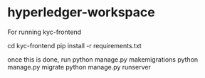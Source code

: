 # hyperledger-workspace
For running kyc-frontend

cd kyc-frontend
pip install -r requirements.txt

once this is done, run
python manage.py makemigrations
python manage.py migrate
python manage.py runserver

